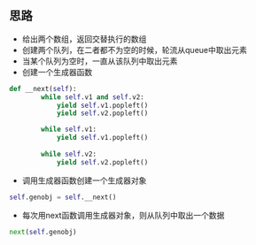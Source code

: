 ## 思路
- 给出两个数组，返回交替执行的数组
- 创建两个队列，在二者都不为空的时候，轮流从queue中取出元素
- 当某个队列为空时，一直从该队列中取出元素
- 创建一个生成器函数
```Python
def __next(self):
        while self.v1 and self.v2:
            yield self.v1.popleft()
            yield self.v2.popleft()

        while self.v1:
            yield self.v1.popleft() 
        
        while self.v2:
            yield self.v2.popleft()
```
- 调用生成器函数创建一个生成器对象 
```Python
self.genobj = self.__next()
```

- 每次用next函数调用生成器对象，则从队列中取出一个数据
```Python
next(self.genobj)
```
